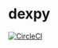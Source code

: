 # dexpy

[![CircleCI](https://circleci.com/gh/statease/dexpy.svg?style=svg&circle-token=f7db0120c3ec3786badb247f492d233e59977f62)](https://circleci.com/gh/statease/dexpy)
